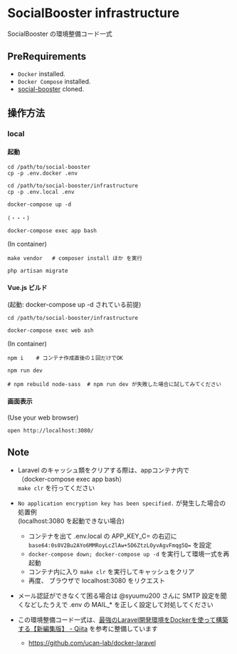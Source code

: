 # SocialBooster infrastructure

SocialBooster の環境整備コード一式


## PreRequirements

- `Docker` installed.
- `Docker Compose` installed.
- [social-booster](https://github.com/syuumu200/social-booster) cloned.


## 操作方法

### local

#### 起動

```
cd /path/to/social-booster
cp -p .env.docker .env

cd /path/to/social-booster/infrastructure
cp -p .env.local .env

docker-compose up -d  

(・・・)

docker-compose exec app bash
```


(In container)

```
make vendor   # composer install ほか を実行

php artisan migrate
```


#### Vue.js ビルド

(起動: docker-compose up -d されている前提)

``` 
cd /path/to/social-booster/infrastructure

docker-compose exec web ash
```


(In container)

```
npm i    # コンテナ作成直後の１回だけでOK

npm run dev

# npm rebuild node-sass  # npm run dev が失敗した場合に試してみてください
```


#### 画面表示

(Use your web browser)

``` 
open http://localhost:3080/
```


## Note
- Laravel のキャッシュ類をクリアする際は、appコンテナ内で  
  （docker-compose exec app bash）  
  `make clr` を行ってください

- `No application encryption key has been specified.` が発生した場合の処置例  
  (localhost:3080 を起動できない場合)
  - コンテナを出て .env.local の APP_KEY_C= の右辺に  
    `base64:0s0V2Bu2AYo6MMRoyLcZlAw+5D6ZtzLOyvAgvFmqg5Q=` を設定
  - `docker-compose down; docker-compose up -d` を実行して環境一式を再起動
  - コンテナ内に入り `make clr` を実行してキャッシュをクリア
  - 再度、 ブラウザで localhost:3080 をリクエスト

- メール認証ができなくて困る場合は @syuumu200 さんに SMTP 設定を聞くなどしたうえで .env の MAIL_* を正しく設定して対処してください

- この環境整備コード一式は、[最強のLaravel開発環境をDockerを使って構築する【新編集版】 - Qiita](https://qiita.com/ucan-lab/items/5fc1281cd8076c8ac9f4) を参考に整備しています
    - https://github.com/ucan-lab/docker-laravel
